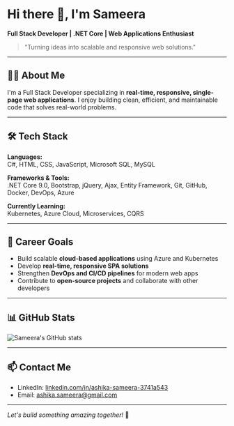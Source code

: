 # Hi there 👋, I'm Sameera  
**Full Stack Developer | .NET Core | Web Applications Enthusiast**

> "Turning ideas into scalable and responsive web solutions."  

---

## 👨‍💻 About Me
I'm a Full Stack Developer specializing in **real-time, responsive, single-page web applications**. I enjoy building clean, efficient, and maintainable code that solves real-world problems.  

---

## 🛠️ Tech Stack

**Languages:**  
C#, HTML, CSS, JavaScript, Microsoft SQL, MySQL  

**Frameworks & Tools:**  
.NET Core 9.0, Bootstrap, jQuery, Ajax, Entity Framework, Git, GitHub, Docker, DevOps, Azure  

**Currently Learning:**  
Kubernetes, Azure Cloud, Microservices, CQRS  

---

## 🎯 Career Goals
- Build scalable **cloud-based applications** using Azure and Kubernetes  
- Develop **real-time, responsive SPA solutions**  
- Strengthen **DevOps and CI/CD pipelines** for modern web apps  
- Contribute to **open-source projects** and collaborate with other developers  

---

## 📊 GitHub Stats
![Sameera's GitHub stats](https://github-readme-stats.vercel.app/api?username=ashikasameera-rgb&show_icons=true&theme=radical)

---

## 📫 Contact Me
- LinkedIn: [linkedin.com/in/ashika-sameera-3741a543](https://linkedin.com/in/ashika-sameera-3741a543)  
- Email: ashika.sameera@gmail.com  

---

*Let's build something amazing together!* 🚀

